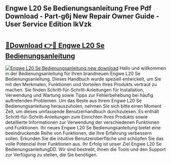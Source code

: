 ## Engwe L20 Se Bedienungsanleitung Free Pdf Download - Part-g6j New Repair Owner Guide - User Service Edition lkVzk

# <h2><a href="http://df44rr.blite.top/?on=Engwe+L20+Se+Bedienungsanleitung">🔗Download 👉🔴 Engwe L20 Se Bedienungsanleitung</a></h2>

[![Engwe L20 Se Bedienungsanleitung new download](https://i.imgur.com/lujVjoI.png)](http://df44rr.blite.top/?on=Engwe+L20+Se+Bedienungsanleitung)
Hallo und willkommen in der Bedienungsanleitung für Ihren brandneuen Engwe L20 Se Bedienungsanleitung. Dieses Handbuch wurde speziell entwickelt, um Sie mit den Merkmalen, Funktionen und Vorteilen Ihres Produkts vertraut zu machen. Sie finden Schritt-für-Schritt-Anleitungen für Installation, Verwendung und Wartung sowie Tipps zur Fehlerbehebung bei häufig auftretenden Problemen. Um das Beste aus Ihrem Engwe L20 Se Bedienungsanleitung herauszuholen, nehmen Sie sich bitte einen Moment Zeit, um dieses umfassende Benutzerhandbuch durchzulesen. Es enthält Schritt-für-Schritt-Anleitungen zum Einrichten Ihres Produkts sowie detaillierte Informationen zur Verwendung der verschiedenen Funktionen und Funktionen. Ihr neues Engwe L20 Se Bedienungsanleitung bietet eine beeindruckende Reihe von Funktionen, die Ihre Erfahrung verbessern sollen. Erkunden Sie die intuitive Benutzeroberfläche und schöpfen Sie das volle Potenzial ihrer Funktionen aus. Ihr Erfolg ist unser Ziel Engwe L20 Se BedienungsanleitungDD. Wir sind bestrebt, Ihnen die Tools und den Support zur Verfügung zu stellen, die Sie benötigen.

